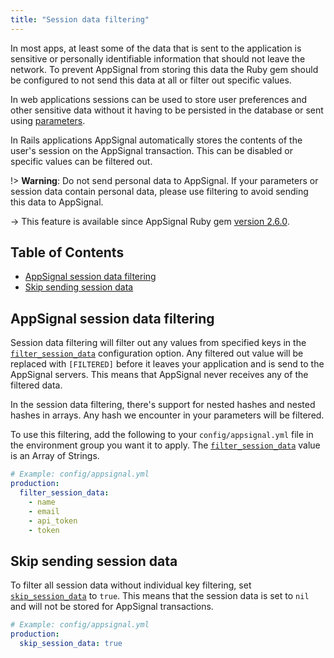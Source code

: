 ```yaml
---
title: "Session data filtering"
---
```


In most apps, at least some of the data that is sent to the application is sensitive or personally identifiable information that should not leave the network. To prevent AppSignal from storing this data the Ruby gem should be configured to not send this data at all or filter out specific values.

In web applications sessions can be used to store user preferences and other sensitive data without it having to be persisted in the database or sent using [parameters](parameter-filtering.html).

In Rails applications AppSignal automatically stores the contents of the user's session on the AppSignal transaction. This can be disabled or specific values can be filtered out.

!> **Warning**: Do not send personal data to AppSignal. If your parameters or session data contain personal data, please use filtering to avoid sending this data to AppSignal.

-> This feature is available since AppSignal Ruby gem [version 2.6.0](https://blog.appsignal.com/2018/05/07/ruby-gem-2-6.html).

## Table of Contents

- [AppSignal session data filtering](#appsignal-session-data-filtering)
- [Skip sending session data](#skip-sending-session-data)

## AppSignal session data filtering

Session data filtering will filter out any values from specified keys in the [`filter_session_data`](/ruby/configuration/options.html#appsignal_filter_session_data-filter_session_data) configuration option. Any filtered out value will be replaced with `[FILTERED]` before it leaves your application and is send to the AppSignal servers. This means that AppSignal never receives any of the filtered data.

In the session data filtering, there's support for nested hashes and nested hashes in arrays. Any hash we encounter in your parameters will be filtered.

To use this filtering, add the following to your `config/appsignal.yml` file in the environment group you want it to apply. The [`filter_session_data`](/ruby/configuration/options.html#appsignal_filter_session_data-filter_session_data) value is an Array of Strings.

```yml
# Example: config/appsignal.yml
production:
  filter_session_data:
    - name
    - email
    - api_token
    - token
```

## Skip sending session data

To filter all session data without individual key filtering, set [`skip_session_data`](/ruby/configuration/options.html#appsignal_skip_session_data-skip_session_data) to `true`. This means that the session data is set to `nil` and will not be stored for AppSignal transactions.

```yaml
# Example: config/appsignal.yml
production:
  skip_session_data: true
```
